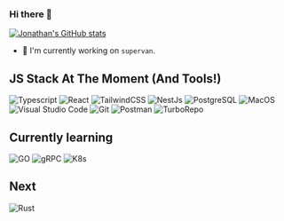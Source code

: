 ### Hi there 👋

[![Jonathan's GitHub stats](https://github-readme-stats.vercel.app/api?username=jrobic&count_private=true&theme=tokyonight&show_icons=true)](https://github.com/anuraghazra/github-readme-stats)

- 🔭 I'm currently working on `supervan`.

## JS Stack At The Moment (And Tools!)
![Typescript](https://img.shields.io/badge/TypeScript-3178c6?style=for-the-badge&logo=typescript&logoColor=white)
![React](https://img.shields.io/badge/React-20232a?style=for-the-badge&logo=react&logoColor=61dafb)
![TailwindCSS](https://img.shields.io/badge/Tailwind_CSS-38B2AC?style=for-the-badge&logo=tailwind-css&logoColor=white)
![NestJs](https://img.shields.io/badge/nestjs-0e0e10?style=for-the-badge&logo=nestjs&logoColor=e0234e)
![PostgreSQL](https://img.shields.io/badge/PostgreSQL-316192?style=for-the-badge&logo=postgresql&logoColor=white)
![MacOS](https://img.shields.io/badge/Mac_OS-e7e8ea?style=for-the-badge&logo=macos&logoColor=767677)
![Visual Studio Code](https://img.shields.io/badge/Visual_Studio_Code-0078D4?style=for-the-badge&logo=visual%20studio%20code&logoColor=white)
![Git](https://img.shields.io/badge/Git-F05032?style=for-the-badge&logo=git&logoColor=white)
![Postman](https://img.shields.io/badge/Postman-FF6C37?style=for-the-badge&logo=Postman&logoColor=white)
![TurboRepo](https://img.shields.io/badge/turborepo-111111?style=for-the-badge&logo=turborepo&logoColor=white)


## Currently learning
![GO](https://img.shields.io/badge/golang-007d9c?style=for-the-badge&logo=go&logoColor=white)
![gRPC](https://img.shields.io/badge/grpc-54bec6?style=for-the-badge&logo=cncf&logoColor=white)
![K8s](https://img.shields.io/badge/kubernetes-336de6?style=for-the-badge&logo=kubernetes&logoColor=white)

## Next
![Rust](https://img.shields.io/badge/rust-f66a00?style=for-the-badge&logo=rust&logoColor=white)



<!--
Here are some ideas to get you started:

- 🔭 I’m currently working on ...
- 🌱 I’m currently learning ...
- 👯 I’m looking to collaborate on ...
- 🤔 I’m looking for help with ...
- 💬 Ask me about ...
- 📫 How to reach me: ...
- 😄 Pronouns: ...
- ⚡ Fun fact: ...
-->
